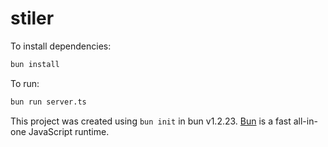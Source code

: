 # stiler

To install dependencies:

```bash
bun install
```

To run:

```bash
bun run server.ts
```

This project was created using `bun init` in bun v1.2.23. [Bun](https://bun.com) is a fast all-in-one JavaScript runtime.
